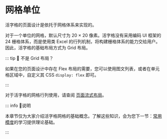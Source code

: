 # 网格单位

活字格的页面设计是依托于网格体系来实现的。

对于一个单位的网格，默认尺寸为 20 × 20 像素。活字格没有采用编码 UI 框架的 24 栅格体系，而是使用类 Excel 的行列机制，将构建栅格体系的能力交给用户。
因此，活字格的基础布局方式为 Grid 布局。

::: tip 👀 不是 Grid 布局？

如果在您的页面设计中存在 Flex 布局的需要，您可以使用图文列表，或者在单元格区域中，自定义其 CSS `display: flex` 即可。

:::

对于活字格的网格行列使用，请查阅 [页面流式布局](https://help.grapecity.com.cn/pages/viewpage.action?pageId=80952477)。

::: info 📘说明

本章节仅为大家介绍活字格网格的基础概念。了解这些知识，会为您下一节：[常用模度](/standard/design/layout/modulus)的学习提供理论基础。

:::